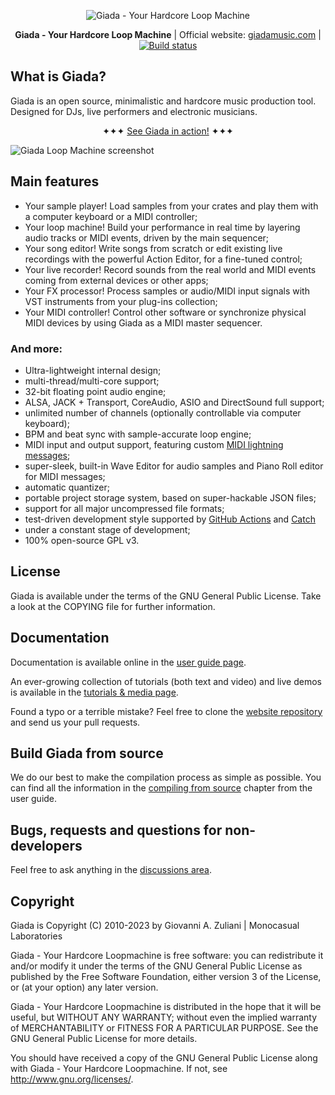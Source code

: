 <p align="center">
	<img src="https://raw.githubusercontent.com/monocasual/giada/master/extras/giada-logotype.png" alt="Giada - Your Hardcore Loop Machine">
</p>

<p align="center">
<strong>Giada - Your Hardcore Loop Machine</strong> | Official website: <a href="https://www.giadamusic.com">giadamusic.com</a> | <a href="https://github.com/monocasual/giada/actions?query=workflow%3A%22Continuous+integration%22"><img src="https://github.com/monocasual/giada/workflows/Continuous%20integration/badge.svg" alt="Build status"></a>
</p>

## What is Giada?

Giada is an open source, minimalistic and hardcore music production tool. Designed for DJs, live performers and electronic musicians.

<p align="center">
✦✦✦ <a href="http://www.youtube.com/user/GiadaLoopMachine">See Giada in action!</a> ✦✦✦
</p>

![Giada Loop Machine screenshot](https://giadamusic.com/images/giada-canvas.png)

## Main features

* Your sample player! Load samples from your crates and play them with a computer keyboard or a MIDI controller;
* Your loop machine! Build your performance in real time by layering audio tracks or MIDI events, driven by the main sequencer;
* Your song editor! Write songs from scratch or edit existing live recordings with the powerful Action Editor, for a fine-tuned control;
* Your live recorder! Record sounds from the real world and MIDI events coming from external devices or other apps;
* Your FX processor! Process samples or audio/MIDI input signals with VST instruments from your plug-ins collection;
* Your MIDI controller! Control other software or synchronize physical MIDI devices by using Giada as a MIDI master sequencer.

### And more:

* Ultra-lightweight internal design;
* multi-thread/multi-core support;
* 32-bit floating point audio engine;
* ALSA, JACK + Transport, CoreAudio, ASIO and DirectSound full support;
* unlimited number of channels (optionally controllable via computer keyboard);
* BPM and beat sync with sample-accurate loop engine;
* MIDI input and output support, featuring custom [MIDI lightning messages](https://github.com/monocasual/giada-midimaps);
* super-sleek, built-in Wave Editor for audio samples and Piano Roll editor for MIDI messages;
* automatic quantizer;
* portable project storage system, based on super-hackable JSON files;
* support for all major uncompressed file formats;
* test-driven development style supported by [GitHub Actions](https://github.com/monocasual/giada/actions) and [Catch](https://github.com/philsquared/Catch)
* under a constant stage of development;
* 100% open-source GPL v3.

## License

Giada is available under the terms of the GNU General Public License.
Take a look at the COPYING file for further information.

## Documentation

Documentation is available online in the [user guide page](https://www.giadamusic.com/documentation-index).

An ever-growing collection of tutorials (both text and video) and live demos is available in the [tutorials & media page](https://www.giadamusic.com/media).

Found a typo or a terrible mistake? Feel free to clone the [website repository](https://github.com/monocasual/giada-www) and send us your pull requests.

## Build Giada from source

We do our best to make the compilation process as simple as possible. You can find all the information in the [compiling from source](https://www.giadamusic.com/documentation-compiling-from-source) chapter from the user guide.

## Bugs, requests and questions for non-developers

Feel free to ask anything in the [discussions area](https://github.com/monocasual/giada/discussions).

## Copyright

Giada is Copyright (C) 2010-2023 by Giovanni A. Zuliani | Monocasual Laboratories

Giada - Your Hardcore Loopmachine is free software: you can redistribute it and/or modify it under the terms of the GNU General Public License as published by the Free Software Foundation, either version 3 of the License, or (at your option) any later version.

Giada - Your Hardcore Loopmachine is distributed in the hope that it will be useful, but WITHOUT ANY WARRANTY; without even the implied warranty of MERCHANTABILITY or FITNESS FOR A PARTICULAR PURPOSE. See the GNU General Public License for more details.

You should have received a copy of the GNU General Public License along with Giada - Your Hardcore Loopmachine. If not, see <http://www.gnu.org/licenses/>.
